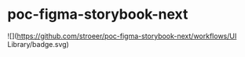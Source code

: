 # poc-figma-storybook-next

![](https://github.com/stroeer/poc-figma-storybook-next/workflows/UI Library/badge.svg)
